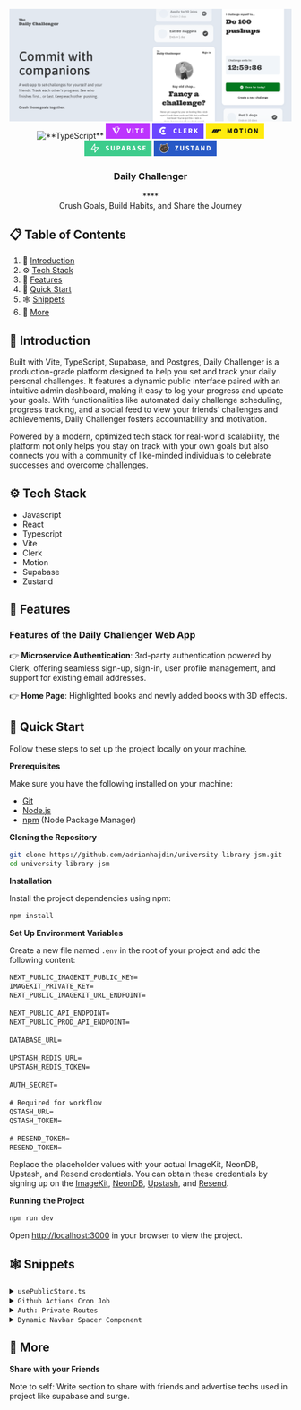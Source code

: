 <div align="center">
  <br />
    <a href="https://youtu.be/EZajJGOMWas" target="_blank">
      <img src="assets/DChallengerBanner.png" alt="Project Banner">
    </a>
  <br />

  <div>
    <img src="https://img.shields.io/badge/-TypeScript-black?style=for-the-badge&logoColor=white&logo=typescript&color=3178C6" alt="**TypeScript**" />
    <img src="./src/assets/tag-vite.png" alt="Vite" height="28" />
    <img src="./src/assets/tag-clerk.png" alt="Clerk" height="28" />
    <img src="./src/assets/tag-motion.png" alt="Motion" height="28" />
    <img src="./src/assets/tag-supabase.png" alt="Supabase" height="28" />
    <img src="./src/assets/tag-zustand.png" alt="Zustand" height="28" />

  </div>

  <h3 align="center">Daily Challenger</h3>****

   <div align="center">
     Crush Goals, Build Habits, and Share the Journey
    </div>
</div>

## 📋 <a name="table">Table of Contents</a>

1. 🤖 [Introduction](#introduction)
2. ⚙️ [Tech Stack](#tech-stack)
3. 🔋 [Features](#features)
4. 🤸 [Quick Start](#quick-start)
5. 🕸️ [Snippets](#snippets)
6. 🚀 [More](#more)

## <a name="introduction">🤖 Introduction</a>

Built with Vite, TypeScript, Supabase, and Postgres, Daily Challenger is a production-grade platform designed to help you set and track your daily personal challenges. It features a dynamic public interface paired with an intuitive admin dashboard, making it easy to log your progress and update your goals. With functionalities like automated daily challenge scheduling, progress tracking, and a social feed to view your friends’ challenges and achievements, Daily Challenger fosters accountability and motivation.

Powered by a modern, optimized tech stack for real-world scalability, the platform not only helps you stay on track with your own goals but also connects you with a community of like-minded individuals to celebrate successes and overcome challenges.

## <a name="tech-stack">⚙️ Tech Stack</a>

- Javascript
- React
- Typescript
- Vite
- Clerk
- Motion
- Supabase
- Zustand

## <a name="features">🔋 Features</a>

### Features of the Daily Challenger Web App

👉 **Microservice Authentication**: 3rd-party authentication powered by Clerk, offering seamless sign-up, sign-in, user profile management, and support for existing email addresses.

👉 **Home Page**: Highlighted books and newly added books with 3D effects.

## <a name="quick-start">🤸 Quick Start</a>

Follow these steps to set up the project locally on your machine.

**Prerequisites**

Make sure you have the following installed on your machine:

- [Git](https://git-scm.com/)
- [Node.js](https://nodejs.org/en)
- [npm](https://www.npmjs.com/) (Node Package Manager)

**Cloning the Repository**

```bash
git clone https://github.com/adrianhajdin/university-library-jsm.git
cd university-library-jsm
```

**Installation**

Install the project dependencies using npm:

```bash
npm install
```

**Set Up Environment Variables**

Create a new file named `.env` in the root of your project and add the following content:

```env
NEXT_PUBLIC_IMAGEKIT_PUBLIC_KEY=
IMAGEKIT_PRIVATE_KEY=
NEXT_PUBLIC_IMAGEKIT_URL_ENDPOINT=

NEXT_PUBLIC_API_ENDPOINT=
NEXT_PUBLIC_PROD_API_ENDPOINT=

DATABASE_URL=

UPSTASH_REDIS_URL=
UPSTASH_REDIS_TOKEN=

AUTH_SECRET=

# Required for workflow
QSTASH_URL=
QSTASH_TOKEN=

# RESEND_TOKEN=
RESEND_TOKEN=
```

Replace the placeholder values with your actual ImageKit, NeonDB, Upstash, and Resend credentials. You can obtain these credentials by signing up on the [ImageKit](https://bit.ly/49zmXkt), [NeonDB](https://fyi.neon.tech/1jsm), [Upstash](https://upstash.com/?utm_source=jsmastery1), and [Resend](https://resend.com/).

**Running the Project**

```bash
npm run dev
```

Open [http://localhost:3000](http://localhost:3000) in your browser to view the project.

## <a name="snippets">🕸️ Snippets</a>

<details>
<summary><code>usePublicStore.ts</code></summary>

```typescript
import { create } from "zustand";

interface PublicStoreState {
  publicChallengerModalOpen: boolean;
  setPublicChallengerModalOpen: (isOpen: boolean) => void;
}

const usePublicStore = create<PublicStoreState>((set) => ({
  publicChallengerModalOpen: false,
  setPublicChallengerModalOpen: (isOpen) =>
    set({ publicChallengerModalOpen: isOpen }),
}));

export default usePublicStore;
```

</details>
<details>
<summary><code>Github Actions Cron Job</code></summary>

```yaml
# Github Actions Cron Job
name: Ping Supabase API

on:
  schedule:
    - cron: "0 0 */2 * *" # Runs every 2 days at midnight (UTC)
  workflow_dispatch: # Allows manual triggering

jobs:
  ping-api:
    runs-on: ubuntu-latest
    steps:****
      - name: Send request to Supabase API
        run: |
          curl -X GET "https://acfwjcgwlkveknfqthsn.supabase.co/rest/v1/users" \
          -H "apikey: ${{ secrets.SUPABASE_API_KEY }}"
```

</details>
<details>
<summary><code>Auth: Private Routes</code></summary>

```typescript
interface UserTypes {
  email: string;
  first_name: string | null;
  last_name: string | null;
  role: "user" | "admin" | "superadmin";
}

const PrivateRoutesWrapper = () => {
  const { isLoaded, user } = useUser();
  const setUserId = useUserStore((s) => s.setUserId);

  useEffect(() => {
    const checkUser = async () => {
      if (!isLoaded || !user) return;

      const email = user.primaryEmailAddress?.emailAddress;
      const firstName = user.firstName;
      const lastName = user.lastName;

      if (!email) return;

      try {
        const { data, error } = await supabase
          .from("users")
          .select("*")
          .eq("email", email)
          .single<UserTypes>();

        //if Error returned
        if (error && error.code !== "PGRST116") {
          console.error("Error fetching user:", error);
          return;
        }

        // If no user data exists, insert a new user
        if (!data) {
          const newUserRowData = {
            email,
            first_name: firstName,
            last_name: lastName,
            role: "user",
          };

          const { data: insertData, error: insertError } = await supabase
            .from("users")
            .insert([newUserRowData])
            .single();

          if (insertError) {
            console.error("Error inserting user:", insertError);
          } else {
            console.log("New user created", insertData);
          }
        }

        setUserId(user.id);
        console.log("blub");

      } catch (error) {
        console.error("Unexpected error:", error);
      }
    };

    checkUser();
  }, [isLoaded, user, setUserId]);

  if (!isLoaded) return <CarraigeLoader />;

  return <Outlet />;
};

 {/* Private Routes */}
          <Route
            path="/home"
            element={
              isSignedIn ? (
                <PrivateRoutesWrapper />
              ) : (
                <Navigate to="/" replace />
              )
            }
          >
            {/* <Route path="/home" element={<Home />} /> */}
            <Route index element={<Home />} />
            {/* Future private routes */}
            {/* <Route path="profile" element={<Profile />} /> */}
            {/* <Route path="settings" element={<Settings />} /> */}
          </Route>
```

</details>
<details>
<summary><code>Dynamic Navbar Spacer Component</code></summary>

```typescript
const NavSpacer = () => {
  const [height, setHeight] = useState(0);

  useEffect(() => {
    const nav = document.getElementById("navbar");
    if (nav) {
      const resizeObserver = new ResizeObserver(() => {
        setHeight(nav.offsetHeight);
      });
      resizeObserver.observe(nav);

      setHeight(nav.offsetHeight);

      return () => resizeObserver.disconnect();
    }
  }, []);

  return <div  className="nav-spacer_wrapper" style={{ height }} aria-hidden="true" />;
};
```

</details>

## <a name="more">🚀 More</a>

**Share with your Friends**

Note to self: Write section to share with friends and advertise techs used in project like supabase and surge.
